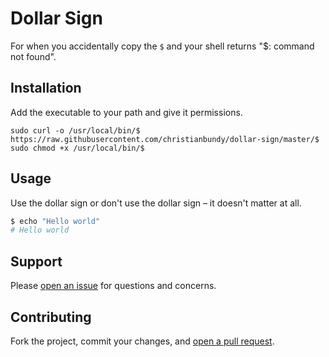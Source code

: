 Dollar Sign
=============================

For when you accidentally copy the `$` and your shell returns "$: command not found".

## Installation

Add the executable to your path and give it permissions.

```
sudo curl -o /usr/local/bin/$ https://raw.githubusercontent.com/christianbundy/dollar-sign/master/$
sudo chmod +x /usr/local/bin/$
```

## Usage

Use the dollar sign or don't use the dollar sign – it doesn't matter at all.

```sh
$ echo "Hello world"
# Hello world
```

## Support

Please [open an issue](https://github.com/christianbundy/dollar-sign/new) for questions and concerns.

## Contributing

Fork the project, commit your changes, and [open a pull request](https://github.com/christianbundy/dollar-sign/compare/).
